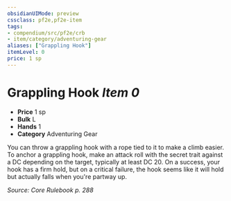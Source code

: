 ```yaml
---
obsidianUIMode: preview
cssclass: pf2e,pf2e-item
tags:
- compendium/src/pf2e/crb
- item/category/adventuring-gear
aliases: ["Grappling Hook"]
itemLevel: 0
price: 1 sp
---
```

# Grappling Hook *Item 0*  

- **Price** 1 sp
- **Bulk** L
- **Hands** 1
- **Category** Adventuring Gear

You can throw a grappling hook with a rope tied to it to make a climb easier. To anchor a grappling hook, make an attack roll with the secret trait against a DC depending on the target, typically at least DC 20. On a success, your hook has a firm hold, but on a critical failure, the hook seems like it will hold but actually falls when you're partway up.

*Source: Core Rulebook p. 288*